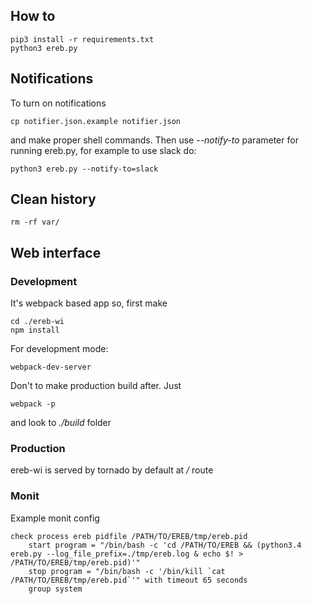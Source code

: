## How to

```
pip3 install -r requirements.txt
python3 ereb.py
```

## Notifications

To turn on notifications
```
cp notifier.json.example notifier.json
```
and make proper shell commands.
Then use *--notify-to* parameter for running ereb.py, for example to use slack do:
```
python3 ereb.py --notify-to=slack
```

## Clean history

```
rm -rf var/
```

## Web interface

### Development
It's webpack based app
so, first make
```
cd ./ereb-wi
npm install
```

For development mode:
```
webpack-dev-server
```
Don't to make production build after. Just
```
webpack -p
```
and look to *./build* folder

### Production

ereb-wi is served by tornado by default at */* route

### Monit

Example monit config

```
check process ereb pidfile /PATH/TO/EREB/tmp/ereb.pid
    start program = "/bin/bash -c 'cd /PATH/TO/EREB && (python3.4 ereb.py --log_file_prefix=./tmp/ereb.log & echo $! > /PATH/TO/EREB/tmp/ereb.pid)'"
    stop program = "/bin/bash -c '/bin/kill `cat /PATH/TO/EREB/tmp/ereb.pid`'" with timeout 65 seconds
    group system
```
